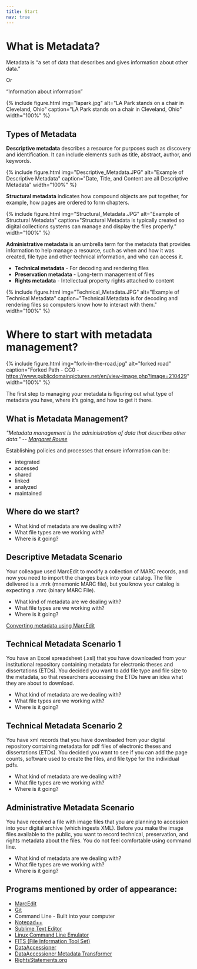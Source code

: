 ```yaml
---
title: Start
nav: true
---
```


# What is Metadata?

Metadata is “a set of data that describes and gives information about other data.”

Or

“Information about information”

{% include figure.html img="lapark.jpg" alt="LA Park stands on a chair in Cleveland, Ohio" caption="LA Park stands on a chair in Cleveland, Ohio" width="100%" %}

## Types of Metadata

**Descriptive metadata** describes a resource for purposes such as discovery and identification. It can include elements such as title, abstract, author, and keywords.

{% include figure.html img="Descriptive_Metadata.JPG" alt="Example of Descriptive Metadata" caption="Date, Title, and Content are all Descriptive Metadata" width="100%" %}

**Structural metadata** indicates how compound objects are put together, for example, how pages are ordered to form chapters.

{% include figure.html img="Structural_Metadata.JPG" alt="Example of Structural Metadata" caption="Structural Metadata is typically created so digital collections systems can manage and display the files properly." width="100%" %}

**Administrative metadata** is an umbrella term for the metadata that provides information to help manage a resource, such as when and how it was created, file type and other technical information, and who can access it.
 * **Technical metadata** - For decoding and rendering files
 * **Preservation metadata** - Long-term management of files
 * **Rights metadata** - Intellectual property rights attached to content

{% include figure.html img="Technical_Metadata.JPG" alt="Example of Technical Metadata" caption="Technical Metadata is for decoding and rendering files so computers know how to interact with them." width="100%" %}

# Where to start with metadata management?
{% include figure.html img="fork-in-the-road.jpg" alt="forked road" caption="Forked Path - CC0 - https://www.publicdomainpictures.net/en/view-image.php?image=210429" width="100%" %}

The first step to managing your metadata is figuring out what type of metadata you have, where it’s going, and how to get it there.

## What is Metadata Management?
*"Metadata management is the administration of data that describes other data." -- [Margaret Rouse](https://whatis.techtarget.com/definition/metadata-management)*

Establishing policies and processes that ensure information can be:
* integrated
* accessed
* shared
* linked
* analyzed
* maintained

## Where do we start?

* What kind of metadata are we dealing with?
* What file types are we working with?
* Where is it going?

## Descriptive Metadata Scenario

Your colleague used MarcEdit to modify a collection of MARC records, and now you need to import the changes back into your catalog. The file delivered is a .mrk (mnemonic MARC file), but you know your catalog is expecting a .mrc (binary MARC File).

* What kind of metadata are we dealing with?
* What file types are we working with?
* Where is it going?

[Converting metadata using MarcEdit](2a-converting.html)

## Technical Metadata Scenario 1

You have an Excel spreadsheet (.xsl) that you have downloaded from your institutional repository containing metadata for electronic theses and dissertations (ETDs). You decided you want to add file type and file size to the metadata, so that researchers accessing the ETDs have an idea what they are about to download.

* What kind of metadata are we dealing with?
* What file types are we working with?
* Where is it going?

## Technical Metadata Scenario 2

You have xml records that you have downloaded from your digital repository containing metadata for pdf files of electronic theses and dissertations (ETDs). You decided you want to see if you can add the page counts, software used to create the files, and file type for the individual pdfs.

* What kind of metadata are we dealing with?
* What file types are we working with?
* Where is it going?

## Administrative Metadata Scenario

You have received a file with image files that you are planning to accession into your digital archive (which ingests XML). Before you make the image files available to the public, you want to record technical, preservation, and rights metadata about the files. You do not feel comfortable using command line.

* What kind of metadata are we dealing with?
* What file types are we working with?
* Where is it going?

## Programs mentioned by order of appearance:
* [MarcEdit](https://marcedit.reeset.net/)
* [Git](https://git-scm.com/)
* Command Line - Built into your computer
* [Notepad++](https://notepad-plus-plus.org/download/v7.7.html)
* [Sublime Text Editor](https://www.sublimetext.com/)
* [Linux Command Line Emulator](https://www.masswerk.at/jsuix/)
* [FITS (File Information Tool Set)](https://projects.iq.harvard.edu/fits/home)
* [DataAccessioner](http://dataaccessioner.org/)
* [DataAccessioner Metadata Transformer](http://dataaccessioner.org/da-mt.htm)
* [RightsStatements.org](http://rightsstatements.org/)
